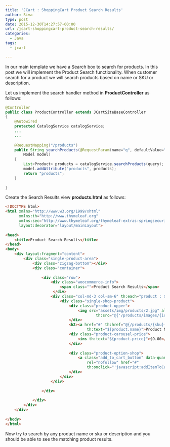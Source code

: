 ```yaml
---
title: 'JCart : ShoppingCart Product Search Results'
author: Siva
type: post
date: 2015-12-30T14:27:57+00:00
url: /jcart-shoppingcart-product-search-results/
categories:
  - Java
tags:
  - jcart

---
```

In our main template we have a Search box to search for products. In this post we will implement the Product Search functionality. When customer search for a product we will search products based on name or SKU or description.

Let us implement the search handler method in **ProductController** as follows:

```java
@Controller
public class ProductController extends JCartSiteBaseController
{	
	@Autowired 
	protected CatalogService catalogService;
	...
	...
	
	@RequestMapping("/products")
	public String searchProducts(@RequestParam(name="q", defaultValue="") String query, 
	    Model model)
	{
		List<Product> products = catalogService.searchProducts(query);
		model.addAttribute("products", products);
		return "products";
	}
	
}
```

Create the Search Results view **products.html** as follows:

```html
<!DOCTYPE html>
<html xmlns="http://www.w3.org/1999/xhtml" 
	  xmlns:th="http://www.thymeleaf.org"
	  xmlns:sec="http://www.thymeleaf.org/thymeleaf-extras-springsecurity3"
      layout:decorator="layout/mainLayout">
      
<head>
	<title>Product Search Results</title>
</head>
<body>
	<div layout:fragment="content">
		<div class="single-product-area">
			<div class="zigzag-bottom"></div>
			<div class="container">
				
				<div class="row">
					<div class="woocommerce-info"> 
						<span class="">Product Search Results</span>
					 </div>
					<div class="col-md-3 col-sm-6" th:each="product : ${products}">
						<div class="single-shop-product">
							<div class="product-upper">
								<img src="assets/img/products/2.jpg" alt="" 
										th:src="@{'/products/images/{id}.jpg'(id=${product.id})}"/>
							</div>
							<h2><a href="#" th:href="@{/products/{sku}(sku=${product.sku})}" 
									th:text="${product.name}">Product Name</a></h2>
							<div class="product-carousel-price">
								<ins th:text="${product.price}">$9.00</ins>
							</div>  
							
							<div class="product-option-shop">
								<a class="add_to_cart_button" data-quantity="1" data-product_sku="" data-product_id="70" 
									rel="nofollow" href="#"
									th:onclick="'javascript:addItemToCart(\'' + ${product.sku} + '\');'">Add to cart</a>
							</div>
						</div>
					</div>
					
				</div>
				
			</div>
		</div>
	</div>
	
</body>    
</html>
```

Now try to search by any product name or sku or description and you should be able to see the matching product results.
